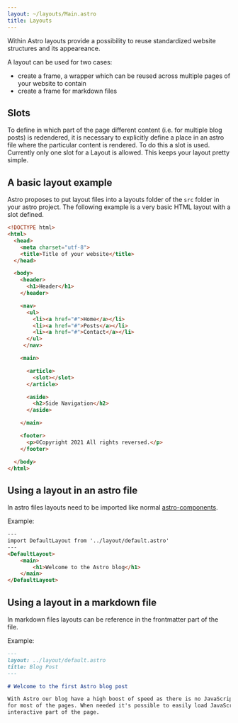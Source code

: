 ```yaml
---
layout: ~/layouts/Main.astro
title: Layouts
---
```


Within Astro layouts provide a possibility to reuse standardized website 
structures and its appeareance.

A layout can be used for two cases:

- create a frame, a wrapper which can be reused across multiple pages of your website to contain
- create a frame for markdown files

## Slots

To define in which part of the page different content (i.e. for multiple blog posts) is redendered,
it is necessary to explicitly define a place in an astro file where the particular content is rendered.
To do this a slot is used. Currently only one slot for a Layout is allowed. This keeps your layout pretty simple.

## A basic layout example

Astro proposes to put layout files into a layouts folder of the `src` folder in your astro project.
The following example is a very basic HTML layout with a slot defined.

````html
<!DOCTYPE html>
<html>
  <head>
    <meta charset="utf-8">
    <title>Title of your website</title>
  </head>

  <body>
    <header>
      <h1>Header</h1>
    </header>

    <nav>
      <ul>
        <li><a href="#">Home</a></li>
        <li><a href="#">Posts</a></li>
        <li><a href="#">Contact</a></li>
      </ul>
     </nav>

    <main>

      <article>
        <slot></slot>
      </article>

      <aside>
        <h2>Side Navigation</h2>
      </aside>

    </main>

    <footer>
      <p>©Copyright 2021 All rights reversed.</p>
    </footer>

  </body>
</html>
````

## Using a layout in an astro file

In astro files layouts need to be imported like normal [astro-components](/basic-concepts/astro-components).

Example:
````html
---
import DefaultLayout from '../layout/default.astro'
---
<DefaultLayout>
    <main>
        <h1>Welcome to the Astro blog</h1>
    </main>
</DefaultLayout>
````

## Using a layout in a markdown file

In markdown files layouts can be reference in the frontmatter part of the file.

Example:

````markdown
---
layout: ../layout/default.astro
title: Blog Post
---

# Welcome to the first Astro blog post

With Astro our blog have a high boost of speed as there is no JavaScript served anymore
for most of the pages. When needed it's possible to easily load JavaScript for a certain
interactive part of the page.
````